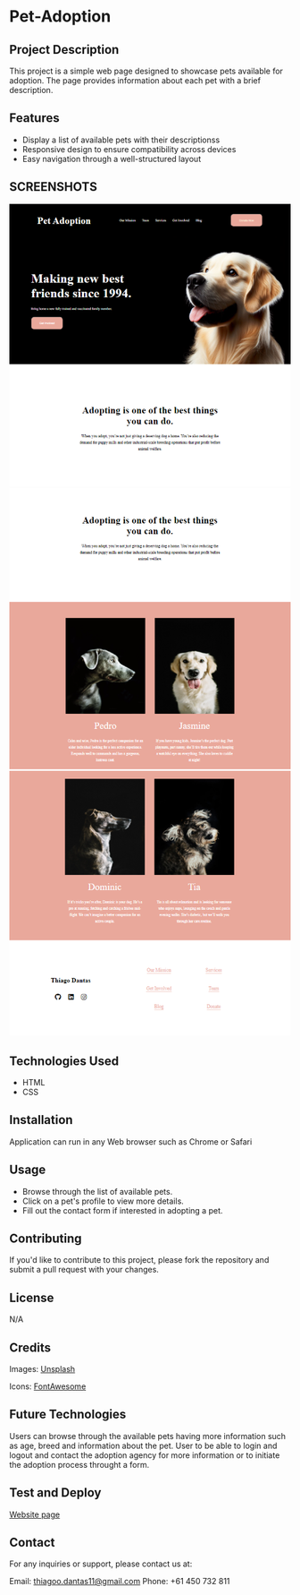 # Pet-Adoption

## Project Description

This project is a simple web page designed to showcase pets available for adoption. The page provides information about each pet with a brief description. 

## Features

- Display a list of available pets with their descriptionss
- Responsive design to ensure compatibility across devices
- Easy navigation through a well-structured layout

## SCREENSHOTS

![Pet-Adoption-Page](https://github.com/Dantas11/Pet-Adoption/blob/main/assets/images/A2.png)
![Pet-Adoption-Page](https://github.com/Dantas11/Pet-Adoption/blob/main/assets/images/A4.png)
![Pet-Adoption-Page](https://github.com/Dantas11/Pet-Adoption/blob/main/assets/images/A3.png)

## Technologies Used

- HTML
- CSS

## Installation

Application can run in any Web browser such as Chrome or Safari

## Usage

- Browse through the list of available pets.
- Click on a pet's profile to view more details.
- Fill out the contact form if interested in adopting a pet.

## Contributing

If you'd like to contribute to this project, please fork the repository and submit a pull request with your changes.

## License 

N/A

## Credits

Images: [Unsplash](https://unsplash.com/)

Icons: [FontAwesome](https://fontawesome.com/)

## Future Technologies

Users can browse through the available pets having more information such as age, breed and information about the pet. User to be able to login and logout and contact the adoption agency for more information or to initiate the adoption process throught a form.

## Test and Deploy

[Website page](https://dantas11.github.io/Pet-Adoption/)

## Contact

For any inquiries or support, please contact us at:

Email: thiagoo.dantas11@gmail.com
Phone: +61 450 732 811
